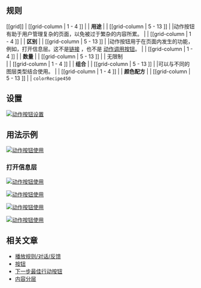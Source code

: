 ﻿## 规则

[[grid]]
| [[grid-column | 1 - 4 ]]
| | **用途**
|
| [[grid-column | 5 - 13 ]]
| |动作按钮有助于用户管理复杂的页面，以免被过于繁杂的内容所累。
|
| [[grid-column | 1 - 4 ]]
| | **区别**
|
| [[grid-column | 5 - 13 ]]
| |动作按钮用于在页面内发生的功能，例如，打开信息层。这不是[链接](/pattern/link/?core-components-enabled=true) ，也不是 [动作调用按钮](/pattern/button/?core-components-enabled=true)。
|
| [[grid-column | 1 - 4 ]]
| | **数量**
|
| [[grid-column | 5 - 13 ]]
| | 无限制  
|
| [[grid-column | 1 - 4 ]]
| | **组合**
|
| [[grid-column | 5 - 13 ]]
| |可以与不同的图层类型结合使用。
|
| [[grid-column | 1 - 4 ]]
| | **颜色配方**
|
| [[grid-column | 5 - 13 ]]
| |  `colorRecipe450`

## 设置

[![动作按钮设置](/api/static/documentation/components/action-button/action-button_setup.png)](/api/static/documentation/components/action-button/action-button_setup.png)

## 用法示例

[![动作按钮使用](/api/static/documentation/components/action-button/action-button_usage_1.png)](/api/static/documentation/components/action-button/action-button_usage_1.png)

### 打开信息层

[![动作按钮使用](/api/static/documentation/components/action-button/action-button_usage_2.png)](/api/static/documentation/components/action-button/action-button_usage_2.png)

[![动作按钮使用](/api/static/documentation/components/action-button/action-button_usage_3.png)](/api/static/documentation/components/action-button/action-button_usage_3.png)

[![动作按钮使用](/api/static/documentation/components/action-button/action-button_usage_4.png)](/api/static/documentation/components/action-button/action-button_usage_4.png)

[![动作按钮使用](/api/static/documentation/components/action-button/action-button_usage_5.png)](/api/static/documentation/components/action-button/action-button_usage_5.png)

## 相关文章

- [播放规则/对话/反馈](/doc/docs/documentation/30-playing-rules/conversation?playing-rules-enabled=true#feedback)
- [按钮](/pattern/button?styleguide-components-enabled=true&react--core-components-enabled=true)
- [下一步最佳行动按钮](/pattern/ButtonNextBestAction?styleguide-components-enabled=true&react--core-components-enabled=true)
- [内容分层](/doc/docs/documentation/70-core-patterns/content-layering/?core-patterns-enabled=true)

